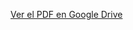 [Ver el PDF en Google Drive](https://drive.google.com/file/d/1Hylg_a_Xa1mnPDIEbKeEpM_aSXcAkByA/view)

